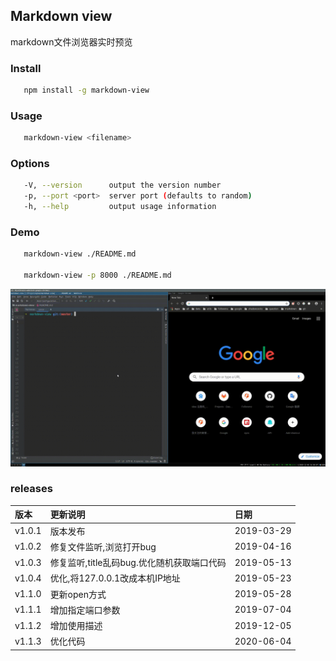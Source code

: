 ## Markdown view

markdown文件浏览器实时预览

### Install

```bash
   npm install -g markdown-view
```

### Usage

```bash
   markdown-view <filename>
```

### Options

```bash
   -V, --version      output the version number
   -p, --port <port>  server port (defaults to random)
   -h, --help         output usage information
```

### Demo

```bash
   markdown-view ./README.md
   
   markdown-view -p 8000 ./README.md
```

![ticket](use.gif)

### releases

|  版本  |  更新说明 | 日期 |
| :----- |:---------|:----|
| v1.0.1 | 版本发布| 2019-03-29 |
| v1.0.2 | 修复文件监听,浏览打开bug | 2019-04-16 |
| v1.0.3 | 修复监听,title乱码bug.优化随机获取端口代码 | 2019-05-13 |
| v1.0.4 | 优化,将127.0.0.1改成本机IP地址 | 2019-05-23 |
| v1.1.0 | 更新open方式 | 2019-05-28 |
| v1.1.1 | 增加指定端口参数 | 2019-07-04 |
| v1.1.2 | 增加使用描述 | 2019-12-05 |
| v1.1.3 | 优化代码 | 2020-06-04 |
